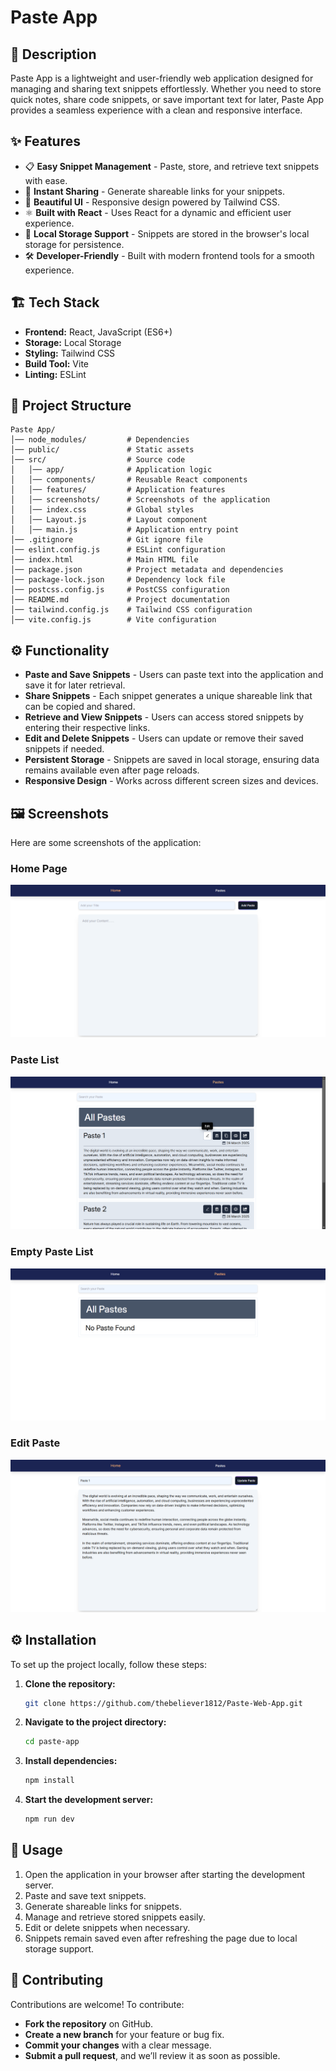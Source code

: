 # Paste App

## 🚀 Description

Paste App is a lightweight and user-friendly web application designed for managing and sharing text snippets effortlessly. Whether you need to store quick notes, share code snippets, or save important text for later, Paste App provides a seamless experience with a clean and responsive interface.

## ✨ Features

- 📋 **Easy Snippet Management** - Paste, store, and retrieve text snippets with ease.
- 🔗 **Instant Sharing** - Generate shareable links for your snippets.
- 🎨 **Beautiful UI** - Responsive design powered by Tailwind CSS.
- ⚛️ **Built with React** - Uses React for a dynamic and efficient user experience.
- 💾 **Local Storage Support** - Snippets are stored in the browser's local storage for persistence.
- 🛠 **Developer-Friendly** - Built with modern frontend tools for a smooth experience.

## 🏗 Tech Stack

- **Frontend:** React, JavaScript (ES6+)
- **Storage:** Local Storage
- **Styling:** Tailwind CSS
- **Build Tool:** Vite
- **Linting:** ESLint

## 📂 Project Structure

```
Paste App/
│── node_modules/         # Dependencies
│── public/               # Static assets
│── src/                  # Source code
│   │── app/              # Application logic
│   │── components/       # Reusable React components
│   │── features/         # Application features
│   │── screenshots/      # Screenshots of the application
│   │── index.css         # Global styles
│   │── Layout.js         # Layout component
│   │── main.js           # Application entry point
│── .gitignore            # Git ignore file
│── eslint.config.js      # ESLint configuration
│── index.html            # Main HTML file
│── package.json          # Project metadata and dependencies
│── package-lock.json     # Dependency lock file
│── postcss.config.js     # PostCSS configuration
│── README.md             # Project documentation
│── tailwind.config.js    # Tailwind CSS configuration
│── vite.config.js        # Vite configuration
```

## ⚙️ Functionality

- **Paste and Save Snippets** - Users can paste text into the application and save it for later retrieval.
- **Share Snippets** - Each snippet generates a unique shareable link that can be copied and shared.
- **Retrieve and View Snippets** - Users can access stored snippets by entering their respective links.
- **Edit and Delete Snippets** - Users can update or remove their saved snippets if needed.
- **Persistent Storage** - Snippets are saved in local storage, ensuring data remains available even after page reloads.
- **Responsive Design** - Works across different screen sizes and devices.

## 🖼 Screenshots

Here are some screenshots of the application:

### Home Page
![Home Page](src/screenshots/Home_Page.png)

### Paste List
![Pastes](src/screenshots/Pastes.png)

### Empty Paste List
![Pastes Empty](src/screenshots/Pastes_empty.png)

### Edit Paste
![Edit Paste](src/screenshots/Edit_Paste.png)

## ⚙️ Installation

To set up the project locally, follow these steps:

1. **Clone the repository:**
   ```sh
   git clone https://github.com/thebeliever1812/Paste-Web-App.git
   ```
2. **Navigate to the project directory:**
   ```sh
   cd paste-app
   ```
3. **Install dependencies:**
   ```sh
   npm install
   ```
4. **Start the development server:**
   ```sh
   npm run dev
   ```

## 🚀 Usage

1. Open the application in your browser after starting the development server.
2. Paste and save text snippets.
3. Generate shareable links for snippets.
4. Manage and retrieve stored snippets easily.
5. Edit or delete snippets when necessary.
6. Snippets remain saved even after refreshing the page due to local storage support.

## 🤝 Contributing

Contributions are welcome! To contribute:

- **Fork the repository** on GitHub.
- **Create a new branch** for your feature or bug fix.
- **Commit your changes** with a clear message.
- **Submit a pull request**, and we’ll review it as soon as possible.
